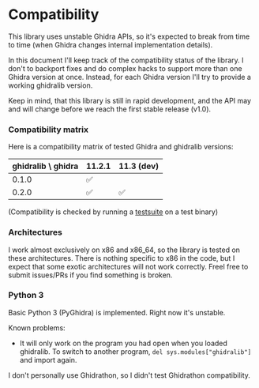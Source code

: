 # Compatibility

This library uses unstable Ghidra APIs, so it's expected to break from time to time
(when Ghidra changes internal implementation details).

In this document I'll keep track of the compatibility status of the library. I don't
to backport fixes and do complex hacks to support more than one Ghidra version at once.
Instead, for each Ghidra version I'll try to provide a working ghidralib version.

Keep in mind, that this library is still in rapid development, and the API may and will
change before we reach the first stable release (v1.0).

### Compatibility matrix

Here is a compatibility matrix of tested Ghidra and ghidralib versions:

ghidralib \ ghidra  | 11.2.1  | 11.3 (dev) |
--------------------|---------| -----------|
0.1.0               | ✅      |            |
0.2.0               | ✅      | ✅         |

(Compatibility is checked by running a [testsuite](../tests/ghidralib_test.py)
on a test binary)

### Architectures

I work almost exclusively on x86 and x86_64, so the library is tested
on these architectures. There is nothing specific to x86 in the code,
but I expect that some exotic architectures will not work correctly.
Freel free to submit issues/PRs if you find something is broken.

### Python 3

Basic Python 3 (PyGhidra) is implemented. Right now it's unstable.

Known problems:

* It will only work on the program you had open when you loaded ghidralib.
  To switch to another program, `del sys.modules["ghidralib"]` and import again.

I don't personally use Ghidrathon, so I didn't test Ghidrathon compatibility.
